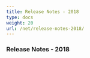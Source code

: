 ```yaml
---
title: Release Notes - 2018
type: docs
weight: 20
url: /net/release-notes-2018/
---
```


### **Release Notes - 2018**
